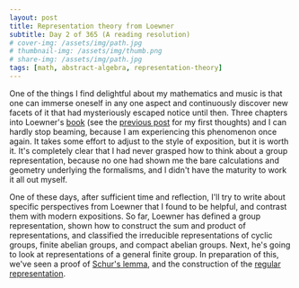```yaml
---
layout: post
title: Representation theory from Loewner
subtitle: Day 2 of 365 (A reading resolution)
# cover-img: /assets/img/path.jpg
# thumbnail-img: /assets/img/thumb.png
# share-img: /assets/img/path.jpg
tags: [math, abstract-algebra, representation-theory]
---
```


One of the things I find delightful about my mathematics and music is that one can immerse oneself in any one aspect and continuously discover new facets of it that had mysteriously escaped notice until then.
Three chapters into Loewner's [book][1] (see the [previous post][2] for my first thoughts) and I can hardly stop beaming, because I am experiencing this phenomenon once again.
It takes some effort to adjust to the style of exposition, but it is worth it.
It's completely clear that I had never grasped how to think about a group representation, because no one had shown me the bare calculations and geometry underlying the formalisms, and I didn't have the maturity to work it all out myself.

One of these days, after sufficient time and reflection, I'll try to write about specific perspectives from Loewner that I found to be helpful, and contrast them with modern expositions.
So far, Loewner has defined a group representation, shown how to construct the sum and product of representations, and classified the irreducible representations of cyclic groups, finite abelian groups, and compact abelian groups.
Next, he's going to look at representations of a general finite group.
In preparation of this, we've seen a proof of [Schur's lemma][3], and the construction of the [regular representation][4].










  [1]: https://zbmath.org/0224.22001
  [2]: https://brahadeesh1994.github.io/2024-03-09-a-reading-resolution/
  [3]: https://en.wikipedia.org/wiki/Schur's_lemma
  [4]: https://en.wikipedia.org/wiki/Regular_representation